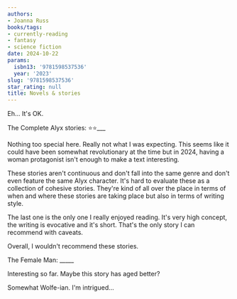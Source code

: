 ```yaml
---
authors:
- Joanna Russ
books/tags:
- currently-reading
- fantasy
- science fiction
date: 2024-10-22
params:
  isbn13: '9781598537536'
  year: '2023'
slug: '9781598537536'
star_rating: null
title: Novels & stories
---
```


Eh... It's OK.


<!--more-->

The Complete Alyx stories: ⭐⭐___

Nothing too special here. Really not what I was expecting. This seems like it could have been somewhat revolutionary at the time but in 2024, having a woman protagonist isn't enough to make a text interesting.

These stories aren't continuous and don't fall into the same genre and don't even feature the same Alyx character. It's hard to evaluate these as a collection of cohesive stories. They're kind of all over the place in terms of when and where these stories are taking place but also in terms of writing style.

The last one is the only one I really enjoyed reading. It's very high concept, the writing is evocative and it's short. That's the only story I can recommend with caveats.

Overall, I wouldn't recommend these stories.

The Female Man: _____

Interesting so far. Maybe this story has aged better?

Somewhat Wolfe-ian. I'm intrigued...
